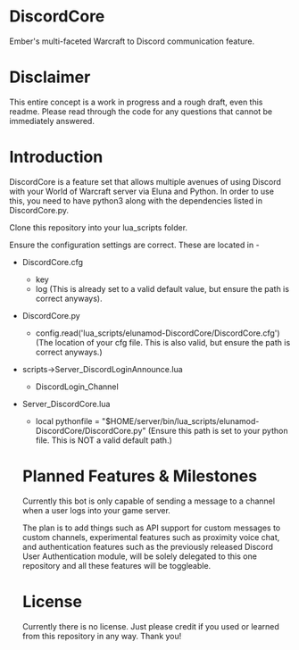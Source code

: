 # DiscordCore

Ember's multi-faceted Warcraft to Discord communication feature.

# Disclaimer

This entire concept is a work in progress and a rough draft, even this readme. Please read through the code for any questions that cannot be immediately answered.

# Introduction

DiscordCore is a feature set that allows multiple avenues of using Discord with your World of Warcraft server via Eluna and Python. In order to use this, you need to have python3 along with the dependencies listed in DiscordCore.py.

Clone this repository into your lua_scripts folder.

Ensure the configuration settings are correct. These are located in -

- DiscordCore.cfg
  - key
  - log (This is already set to a valid default value, but ensure the path is correct anyways).
- DiscordCore.py
  - config.read('lua_scripts/elunamod-DiscordCore/DiscordCore.cfg') (The location of your cfg file. This is also valid, but ensure the path is correct anyways.)
- scripts->Server_DiscordLoginAnnounce.lua
  - DiscordLogin_Channel
- Server_DiscordCore.lua
  - local pythonfile = "$HOME/server/bin/lua_scripts/elunamod-DiscordCore/DiscordCore.py" (Ensure this path is set to your python file. This is NOT a valid default path.)
 
  # Planned Features & Milestones

  Currently this bot is only capable of sending a message to a channel when a user logs into your game server.

  The plan is to add things such as API support for custom messages to custom channels, experimental features such as proximity voice chat, and authentication features such as the previously released Discord User Authentication module, will be solely delegated to this one repository and all these features will be toggleable.

  # License

  Currently there is no license. Just please credit if you used or learned from this repository in any way. Thank you!
